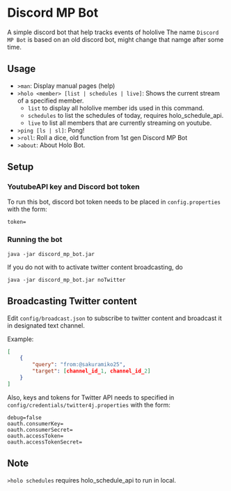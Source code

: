 # Discord MP Bot

A simple discord bot that help tracks events of hololive
The name `Discord MP Bot` is based on an old discord bot, might change that namge after some time.


## Usage

* `>man`: Display manual pages (help) 
* `>holo <member> [list | schedules | live]`: Shows the current stream of a specified member.
	* `list` to display all hololive member ids used in this command.
	* `schedules` to list the schedules of today, requires holo_schedule_api.
	* `live` to list all members that are currently streaming on youtube.
* `>ping [ls | sl]`: Pong!
* `>roll`: Roll a dice, old function from 1st gen Discord MP Bot
* `>about`: About Holo Bot.

## Setup

### YoutubeAPI key and Discord bot token
To run this bot, discord bot token needs to be placed in `config.properties` with the form:
```properties
token=
```

### Running the bot
```
java -jar discord_mp_bot.jar
```
If you do not with to activate twitter content broadcasting, do
```
java -jar discord_mp_bot.jar noTwitter
```

## Broadcasting Twitter content

Edit `config/broadcast.json` to subscribe to twitter content and broadcast it in designated text channel.

Example: 
```json
[
	{
		"query": "from:@sakuramiko25",
		"target": [channel_id_1, channel_id_2]
	}
]
```

Also, keys and tokens for Twitter API needs to specified in `config/credentials/twitter4j.properties` with the form:
```properties
debug=false
oauth.consumerKey=
oauth.consumerSecret=
oauth.accessToken=
oauth.accessTokenSecret=
```

## Note
`>holo schedules` requires holo_schedule_api to run in local.

